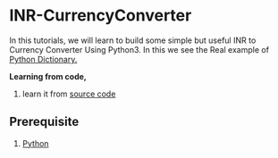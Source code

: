 # INR-CurrencyConverter

In this tutorials, we will learn to build some simple but useful INR to Currency Converter Using Python3.
In this we see the Real example of [Python Dictionary.](https://docs.python.org/3/tutorial/datastructures.html)


**Learning from code,**

1. learn it from [source code](/source_code/)

## Prerequisite

1. [Python](https://docs.python.org/)

